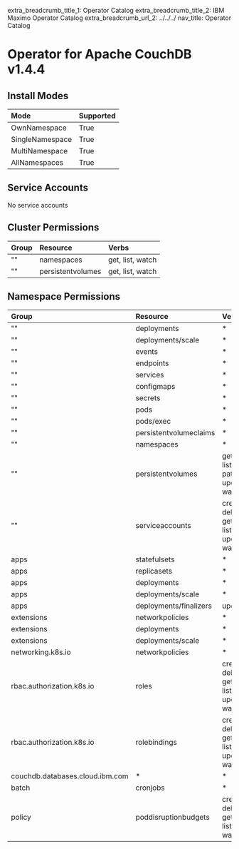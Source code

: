 extra_breadcrumb_title_1: Operator Catalog
extra_breadcrumb_title_2: IBM Maximo Operator Catalog
extra_breadcrumb_url_2: ../../../
nav_title: Operator Catalog

Operator for Apache CouchDB v1.4.4
================================================================================

Install Modes
--------------------------------------------------------------------------------
| Mode                 | Supported |
| :------------------- | :-------- |
| OwnNamespace         | True      |
| SingleNamespace      | True      |
| MultiNamespace       | True      |
| AllNamespaces        | True      |

Service Accounts
--------------------------------------------------------------------------------
No service accounts

Cluster Permissions
--------------------------------------------------------------------------------
| Group                                    | Resource                                 | Verbs                                                                            |
| :--------------------------------------- | :--------------------------------------- | :------------------------------------------------------------------------------- |
| ""                                       | namespaces                               | get, list, watch                                                                 |
| ""                                       | persistentvolumes                        | get, list, watch                                                                 |

Namespace Permissions
--------------------------------------------------------------------------------
| Group                                    | Resource                                 | Verbs                                                                            |
| :--------------------------------------- | :--------------------------------------- | :------------------------------------------------------------------------------- |
| ""                                       | deployments                              | *                                                                                |
| ""                                       | deployments/scale                        | *                                                                                |
| ""                                       | events                                   | *                                                                                |
| ""                                       | endpoints                                | *                                                                                |
| ""                                       | services                                 | *                                                                                |
| ""                                       | configmaps                               | *                                                                                |
| ""                                       | secrets                                  | *                                                                                |
| ""                                       | pods                                     | *                                                                                |
| ""                                       | pods/exec                                | *                                                                                |
| ""                                       | persistentvolumeclaims                   | *                                                                                |
| ""                                       | namespaces                               | *                                                                                |
| ""                                       | persistentvolumes                        | get, list, patch, update, watch                                                  |
| ""                                       | serviceaccounts                          | create, delete, get, list, update, watch                                         |
| apps                                     | statefulsets                             | *                                                                                |
| apps                                     | replicasets                              | *                                                                                |
| apps                                     | deployments                              | *                                                                                |
| apps                                     | deployments/scale                        | *                                                                                |
| apps                                     | deployments/finalizers                   | update                                                                           |
| extensions                               | networkpolicies                          | *                                                                                |
| extensions                               | deployments                              | *                                                                                |
| extensions                               | deployments/scale                        | *                                                                                |
| networking.k8s.io                        | networkpolicies                          | *                                                                                |
| rbac.authorization.k8s.io                | roles                                    | create, delete, get, list, update, watch                                         |
| rbac.authorization.k8s.io                | rolebindings                             | create, delete, get, list, update, watch                                         |
| couchdb.databases.cloud.ibm.com          | *                                        | *                                                                                |
| batch                                    | cronjobs                                 | *                                                                                |
| policy                                   | poddisruptionbudgets                     | create, delete, get, list, watch                                                 |
